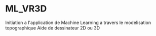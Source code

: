 # ML_VR3D
Initiation a l'application de Machine Learning a travers le modelisation topographique
Aide de dessinateur 2D ou 3D
